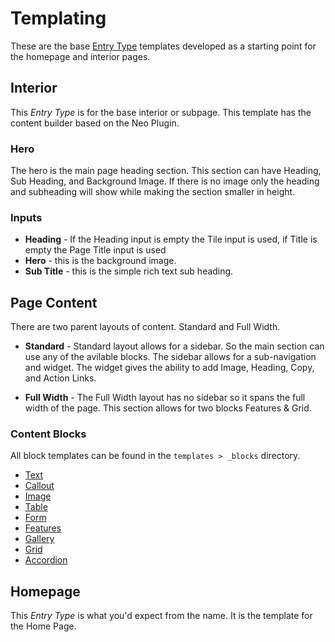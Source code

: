 # Templating
These are the base [Entry Type](https://docs.craftcms.com/v3/sections-and-entries.html#entry-types) templates developed as a starting point for the homepage and interior pages.

## Interior
This *Entry Type* is for the base interior or subpage. This template has the content builder based on the Neo Plugin.

### Hero
The hero is the main page heading section. This section can have Heading, Sub Heading, and Background Image.  If there is no image only the heading and subheading will show while making the section smaller in height. 

### Inputs

* **Heading** -
If the Heading input is empty the Tile input is used, if Title is empty the Page Title input is used
* **Hero** - this is the background image.
* **Sub Title** - this is the simple rich text sub heading.


## Page Content
There are two parent layouts of content.  Standard and Full Width.
* **Standard** - Standard layout allows for a sidebar. So the main section can use any of the avilable blocks. The sidebar allows for a sub-navigation and widget. The widget gives the ability to add Image, Heading, Copy, and Action Links.

* **Full Width** - The Full Width layout has no sidebar so it spans the full width of the page. This section allows for two blocks Features & Grid.

### Content Blocks
All block templates can be found in the `templates > _blocks` directory.
* [Text](/templates/text.md)
* [Callout](/templates/callout.md)
* [Image](/templates/image.md)
* [Table](/templates/table.md)
* [Form](/templates/form.md)
* [Features](/templates/features.md)
* [Gallery](/templates/gallery.md)
* [Grid](/templates/grid.md)
* [Accordion](/templates/accordion.md)



## Homepage
This *Entry Type* is what you'd expect from the name. It is the template for the Home Page.

<Bit/>
